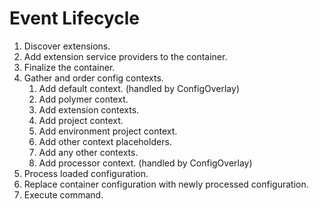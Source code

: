 # Event Lifecycle

1. Discover extensions.
2. Add extension service providers to the container.
3. Finalize the container.
4. Gather and order config contexts.
   1. Add default context. (handled by ConfigOverlay)
   2. Add polymer context.
   2. Add extension contexts.
   3. Add project context.
   4. Add environment project context.
   5. Add other context placeholders.
   5. Add any other contexts.
   5. Add processor context. (handled by ConfigOverlay)
5. Process loaded configuration.
6. Replace container configuration with newly processed configuration.
7. Execute command.

